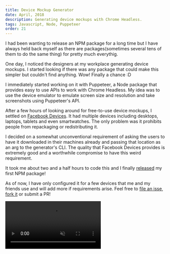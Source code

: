 ```yaml
---
title: Device Mockup Generator
date: April, 2018
description: Generating device mockups with Chrome Headless.
tags: Javascript, Node, Puppeteer
order: 21
---
```


I had been wanting to release an NPM package for a long time but I have always held back myself as there are packages(sometimes several tens of them to do the same thing) for pretty much everythig.

One day, I noticed the designers at my workplace generating device mockups. I started looking if there was any package that could make this simpler but couldn't find anything. Wow! Finally a chance :D

I immediately started working on it with Puppeteer, a Node package that provides easy to use APIs to work with Chrome Headless. My idea was to use the device emulator to emulate screen size and resolution and take screenshots using Puppeteer's API.

After a few hours of looking around for free-to-use device mockups, I settled on [Facebook Devices](https://facebook.design/devices). It had multiple devices including desktops, laptops, tablets and even smartwatches. The only problem was it prohibits people from repackaging or redistributing it.

I decided on a somewhat unconventional requirement of asking the users to have it downloaded in their machines already and passing that location as an arg to the generator's CLI. The quality that Facebook Devices provides is extremely good and a worthwhile compromise to have this weird requirement.

It took me about two and a half hours to code this and I finally [released](https://www.npmjs.com/package/@astronomersiva/mockgen) my first NPM package!

As of now, I have only configured it for a few devices that me and my friends use and will add more if requirements arise. Feel free to [file an isse](https://github.com/astronomersiva/mockgen/issues/new), [fork it](https://github.com/astronomersiva/mockgen#fork-destination-box) or submit a PR!

<video autoplay loop muted playsinline src="../static/images/mockgen.mp4" type="video/mp4" style="max-width: 100%;"></video>
